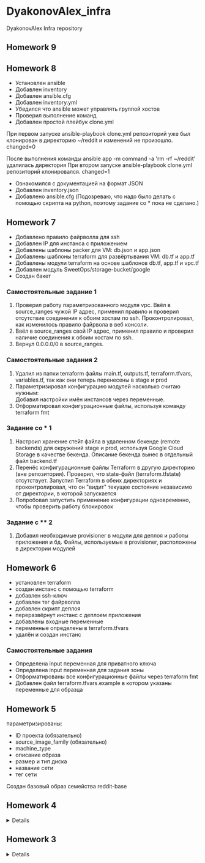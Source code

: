 # DyakonovAlex_infra
DyakonovAlex Infra repository

## Homework 9

## Homework 8

- Установлен ansible
- Добавлен inventory 
- Добавлен ansible.cfg
- Добавлен inventory.yml
- Убедился что ansible может управлять группой хостов
- Проверил выполнение команд
- Добавлен простой плейбук clone.yml

При первом запуске 
ansible-playbook clone.yml 
репозиторий уже был клонирован в директорию ~/reddit и изменений не произошло. changed=0

После выполнения команды 
ansible app -m command -a 'rm -rf ~/reddit' 
удалилась директория 
При втором запуске ansible-playbook clone.yml репозиторий клонировался. changed=1

- Ознакомился с документацией на формат JSON 
- Добавлен inventory.json
- Добавлено ansible.cfg (Подозреваю, что надо было делать с помощью скрипта на python, поэтому задание со * пока не сделано.)

## Homework 7  

- Добавлено правило файрволла для ssh  
- Добавлен IP для инстанса с приложением  
- Добавлены шаблоны packer для VM: db.json и app.json  
- Добавлены шаблоны terraform для развёртывания VM: db.tf и app.tf  
- Добавлены модули terraform на основе шаблонов db.tf, app.tf и vpc.tf
- Добавлен модуль SweetOps/storage-bucket/google
- Создан бакет

### Самостоятельные задание 1  

1. Проверил работу параметризованного модуля vpc. Ввёл в source_ranges чужой IP адрес, применил правило и проверил отсутствие соединения к обоим хостам по ssh. Проконтролировал, как изменилось правило файрвола в веб консоли.
2. Ввёл в source_ranges свой IP адрес, применил правило и проверил наличие соединения к обоим хостам по ssh.
3. Вернул 0.0.0.0/0 в source_ranges.

### Самостоятельные задания 2  

1. Удалил из папки terraform файлы main.tf, outputs.tf, terraform.tfvars, variables.tf, так как они теперь перенесены в stage и prod
2. Параметризировал конфигурацию модулей насколько считаю нужным:  
   Добавил настройки имён инстансов через переменные.  
3. Отформатировал конфигурационные файлы, используя команду terraform fmt

### Задание со * 1  

1. Настроил хранение стейт файла в удаленном бекенде (remote backends) для окружений stage и prod, используя Google Cloud Storage в качестве бекенда. Описание бекенда вынес в отдельный файл backend.tf 
2. Перенёс конфигурационные файлы Terraform в другую директорию (вне репозитория). Проверил, что state-файл (terraform.tfstate) отсутствует. Запустил Terraform в обеих директориях и проконтролировал, что он "видит" текущее состояние независимо от директории, в которой запускается  
3. Попробовал запустить применение конфигурации одновременно, чтобы проверить работу блокировок  

### Задание с ** 2  

1. Добавил необходимые provisioner в модули для деплоя и работы приложения и бд. Файлы, используемые в provisioner, расположены в директории модулей 



## Homework 6  
- установлен terraform
- создан инстанс с помощью terraform
- добавлен ssh-ключ
- добавлен тег файрволла
- добавлен скрипт деплоя
- переразвёрнут инстанс с деплоем приложения
- добавлены входные переменные
- переменные определены в terraform.tfvars
- удалён и создан инстанс

### Самостоятельные задания  

- Определена input переменная для приватного ключа 
- Определена input переменная для задания зоны 
- Отформатированы все конфигурационные файлы через terraform fmt  
- Добавлен файл terraform.tfvars.example в котором указаны переменные для образца


## Homework 5
параметризированы:  
- ID проекта (обязательно)  
- source_image_family (обязательно)  
- machine_type  
- описание образа  
- размер и тип диска  
- название сети  
- тег сети  

Создан базовый образ семейства reddit-base

## Homework 4
<details>
testapp_IP = 35.187.112.233
testapp_port = 9292
</details>

## Homework 3
<details>
bastion_IP = 35.187.112.233
someinternalhost_IP = 10.132.0.3

### One line connection to someinternalhost
ssh -o ProxyCommand='ssh -i ~/.ssh/appuser -W %h:%p appuser@35.187.112.233' appuser@10.132.0.3

### Connection to someinternalhost by alias

create file ~/.ssh/config

add to ~/.ssh/config:

HOST bastion
  user appuser
  IdentityFile ~/.ssh/appuser
  hostname 35.187.112.233


HOST someinternalhost
  user appuser
  IdentityFile ~/.ssh/appuser
  hostname 10.132.0.3
  ProxyCommand ssh bastion -W %h:%p
</details>
